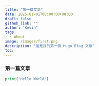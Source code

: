 ```yaml
---
title: "第一篇文章"
date: 2025-01-01T00:00:00+08:00
draft: false
github_link: ""
author: "Kevin"
tags:
  - About
image: /images/first.png
description: "這是我的第一個 Hugo Blog 文章"
toc:
---
```

### 第一篇文章

```python
print("Hello World")
```
